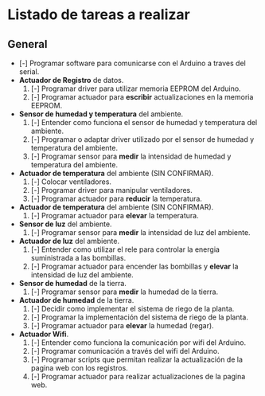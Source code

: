  # Listado de tareas a realizar

## General

- [-] Programar software para comunicarse con el Arduino a traves del serial.
- **Actuador de Registro** de datos.
    1. [-] Programar driver para utilizar memoria EEPROM del Arduino.
    2. [-] Programar actuador para **escribir** actualizaciones en la memoria EEPROM.
- **Sensor de humedad y temperatura** del ambiente.
    1. [-] Entender como funciona el sensor de humedad y temperatura del ambiente.
    2. [-] Programar o adaptar driver utilizado por el sensor de humedad y temperatura del ambiente.
    3. [-] Programar sensor para **medir** la intensidad de humedad y temperatura del ambiente.
- **Actuador de temperatura** del ambiente (SIN CONFIRMAR).
    1. [-] Colocar ventiladores.
    2. [-] Programar driver para manipular ventiladores.
    3. [-] Programar actuador para **reducir** la temperatura.
- **Actuador de temperatura** del ambiente (SIN CONFIRMAR).
    1. [-] Programar actuador para **elevar** la temperatura.
- **Sensor de luz** del ambiente.
    1. [-] Programar sensor para **medir** la intensidad de luz del ambiente.
- **Actuador de luz** del ambiente.
    1. [-] Entender como utilizar el rele para controlar la energia suministrada a las bombillas.
    2. [-] Programar actuador para encender las bombillas y **elevar** la intensidad de luz del ambiente.
- **Sensor de humedad** de la tierra.
    1. [-] Programar sensor para **medir** la humedad de la tierra.
- **Actuador de humedad** de la tierra.
    1. [-] Decidir como implementar el sistema de riego de la planta.
    2. [-] Programar la implementación del sistema de riego de la planta.
    3. [-] Programar actuador para **elevar** la humedad (regar). 
- **Actuador Wifi**.
    1. [-] Entender como funciona la comunicación por wifi del Arduino.
    2. [-] Programar comunicación a través del wifi del Arduino.
    3. [-] Programar scripts que permitan realizar la actualización de la pagina web con los registros.
    4. [-] Programar actuador para realizar actualizaciones de la pagina web.